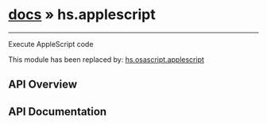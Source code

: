 # [docs](index.md) » hs.applescript
---

Execute AppleScript code

This module has been replaced by: [hs.osascript.applescript](./hs.osascript.html#applescript)

## API Overview

## API Documentation
